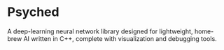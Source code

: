 # Psyched
A deep-learning neural network library designed for lightweight, home-brew AI written in C++, complete with visualization and debugging tools.
